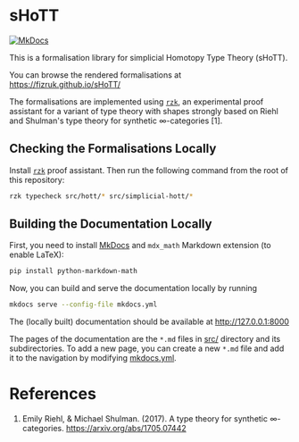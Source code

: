 # sHoTT

[![MkDocs](https://shields.io/badge/MkDocs-documentation-informational)](https://fizruk.github.io/rzk/split.html)

This is a formalisation library for simplicial Homotopy Type Theory (sHoTT).

You can browse the rendered formalisations at https://fizruk.github.io/sHoTT/

The formalisations are implemented using [`rzk`](https://github.com/fizruk/rzk), an experimental proof assistant for a variant of type theory with shapes strongly based on Riehl and Shulman's type theory for synthetic ∞-categories [1].

## Checking the Formalisations Locally

Install [`rzk`](https://github.com/fizruk/rzk) proof assistant. Then run the following command from the root of this repository:

```sh
rzk typecheck src/hott/* src/simplicial-hott/*
```

## Building the Documentation Locally

First, you need to install [MkDocs](https://www.mkdocs.org/getting-started/) and `mdx_math` Markdown extension (to enable LaTeX):

```sh
pip install python-markdown-math
```

Now, you can build and serve the documentation locally by running

```sh
mkdocs serve --config-file mkdocs.yml
```

The (locally built) documentation should be available at http://127.0.0.1:8000

The pages of the documentation are the `*.md` files in [src/](src/) directory and its subdirectories.
To add a new page, you can create a new `*.md` file and add it to the navigation by modifying [mkdocs.yml](mkdocs.yml).

# References

1. Emily Riehl, & Michael Shulman. (2017). A type theory for synthetic ∞-categories. https://arxiv.org/abs/1705.07442
